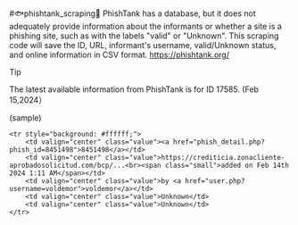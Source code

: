 #🐟phishtank_scraping🎣
PhishTank has a database, but it does not adequately provide information about the informants or whether a site is a phishing site, such as with the labels "valid" or "Unknown". 
This scraping code will save the ID, URL, informant's username, valid/Unknown status, and online information in CSV format. 
https://phishtank.org/

> [!TIP]
>  The latest available information from PhishTank is for ID 17585. (Feb 15,2024）

(sample)
```
<tr style="background: #ffffff;">
    <td valign="center" class="value"><a href="phish_detail.php?phish_id=8451498">8451498</a></td>
    <td valign="center" class="value">https://crediticia.zonacliente-aprobadosolicitud.com/bcp/...<br><span class="small">added on Feb 14th 2024 1:11 AM</span></td>
    <td valign="center" class="value">by <a href="user.php?username=voldemor">voldemor</a></td>
    <td valign="center" class="value">Unknown</td>
    <td valign="center" class="value">Unknown</td>
</tr>
```



